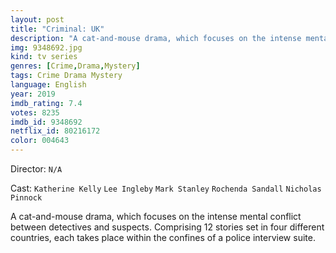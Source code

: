 ```yaml
---
layout: post
title: "Criminal: UK"
description: "A cat-and-mouse drama, which focuses on the intense mental conflict between detectives and suspects. Comprising 12 stories set in four different countries, each takes place within the confines of a police interview suite..."
img: 9348692.jpg
kind: tv series
genres: [Crime,Drama,Mystery]
tags: Crime Drama Mystery 
language: English
year: 2019
imdb_rating: 7.4
votes: 8235
imdb_id: 9348692
netflix_id: 80216172
color: 004643
---
```

Director: `N/A`  

Cast: `Katherine Kelly` `Lee Ingleby` `Mark Stanley` `Rochenda Sandall` `Nicholas Pinnock` 

A cat-and-mouse drama, which focuses on the intense mental conflict between detectives and suspects. Comprising 12 stories set in four different countries, each takes place within the confines of a police interview suite.